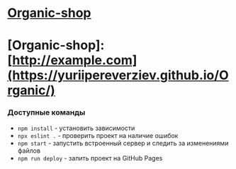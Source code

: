 # <a href="https://yuriipereverziev.github.io/Organic/" target="_blank">Organic-shop</a>

# [Organic-shop]:[http://example.com](https://yuriipereverziev.github.io/Organic/)
  
### Доступные команды

* `npm install` - установить зависимости
* `npx eslint .` - проверить проект на наличие ошибок
* `npm start` - запустить встроенный сервер и следить за изменениями файлов
* `npm run deploy` - залить проект на GitHub Pages
